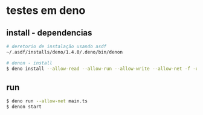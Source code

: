 # testes em deno

## install - dependencias
```zsh
# deretorio de instalação usando asdf
~/.asdf/installs/deno/1.4.0/.deno/bin/denon

# denon - install
$ deno install --allow-read --allow-run --allow-write --allow-net -f -q --unstable https://deno.land/x/denon@2.4.0/denon.ts
```

## run
```zsh
$ deno run --allow-net main.ts
$ denon start
```